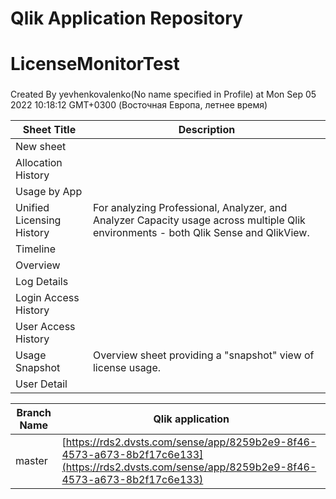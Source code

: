 # Qlik Application Repository 
# LicenseMonitorTest
### 
Created By yevhenkovalenko(No name specified in Profile) at Mon Sep 05 2022 10:18:12 GMT+0300 (Восточная Европа, летнее время)




Sheet Title | Description
------------ | -------------
New sheet|
Allocation History|
Usage by App|
Unified Licensing History|For analyzing Professional, Analyzer, and Analyzer Capacity usage across multiple Qlik environments - both Qlik Sense and QlikView.
Timeline|
Overview|
Log Details|
Login Access History|
User Access History|
Usage Snapshot|Overview sheet providing a "snapshot" view of license usage.
User Detail|



Branch Name|Qlik application
---|---
master|[https://rds2.dvsts.com/sense/app/8259b2e9-8f46-4573-a673-8b2f17c6e133](https://rds2.dvsts.com/sense/app/8259b2e9-8f46-4573-a673-8b2f17c6e133)